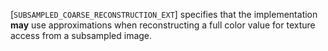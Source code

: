 [`SUBSAMPLED_COARSE_RECONSTRUCTION_EXT`]
specifies that the implementation  **may**  use approximations when
reconstructing a full color value for texture access from a subsampled
image.